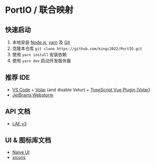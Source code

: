 # PortIO / 联合映射

## 快速启动

1. 本地安装 [Node.js](https://nodejs.org), [yarn](https://yarnpkg.com/) 及 [Git](https://git-scm.com/)
2. 克隆本仓库 `git clone https://github.com/kingc2022/PortIO.git`
3. 使用 `yarn install` 安装依赖
4. 使用 `yarn dev` 启动开发服务器

## 推荐 IDE

- [VS Code](https://code.visualstudio.com/) + [Volar](https://marketplace.visualstudio.com/items?itemName=Vue.volar) (and disable Vetur) + [TypeScript Vue Plugin (Volar)](https://marketplace.visualstudio.com/items?itemName=Vue.vscode-typescript-vue-plugin)
- [JetBrains Webstorm](https://www.jetbrains.com.cn/webstorm/)

## API 文档
- [LAE v3](https://documenter.getpostman.com/view/18451533/2s8YRiKDkc)

## UI & 图标库文档
- [Naive UI](https://www.naiveui.com/zh-CN/light)
- [xicons](https://xicons.org/#/)

